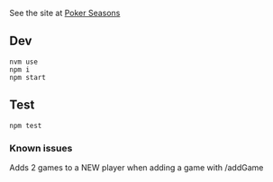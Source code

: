 See the site at <a href="https://relaxed-lamarr-acb28f.netlify.app/" target="_blank">Poker Seasons</a>

## Dev

`nvm use`<br />
`npm i`<br />
`npm start`

## Test

`npm test`

### Known issues

<p>Adds 2 games to a NEW player when adding a game with /addGame</p>

